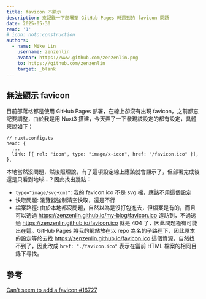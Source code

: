 ```yaml
---
title: favicon 不顯示
description: 來記錄一下部署至 GitHub Pages 時遇到的 favicon 問題
date: 2025-05-30
read: '1'
# icon: noto:construction
authors:
  - name: Mike Lin
    username: zenzenlin
    avatar: https://www.github.com/zenzenlin.png
    to: https://github.com/zenzenlin
    target: _blank
---
```


## 無法顯示 favicon

目前部落格都是使用 GitHub Pages 部署，在線上卻沒有出現 favicon，之前都忘記要調整，由於我是用 Nuxt3 搭建，今天弄了一下發現該設定的都有設定，具體來說如下：

```ts{4}
// nuxt.config.ts
head: {
  ...
  link: [{ rel: "icon", type: "image/x-icon", href: "/favicon.ico" }],
},
```

本地當然沒問題，然後照理說，有了這項設定線上應該就會顯示了，但部署完成後還是只看到地球...？因此找出幾點：

- `type="image/svg+xml"`: 我的 favicon.ico 不是 svg 檔，應該不用這個設定
- 快取問題: 瀏覽器強制清空快取，還是不行
- 檔案路徑: 由於本地都沒問題，自然以為是沒打包進去，但檔案是有的，而且可以透過 https://zenzenlin.github.io/my-blog/favicon.ico 造訪到，不過透過 https://zenzenlin.github.io/favicon.ico 就是 404 了，因此問題極有可能出在這。GitHub Pages 將我的網站放在以 repo 為名的子路徑下，因此原本的設定等於去找 https://zenzenlin.github.io/favicon.ico 這個資源，自然找不到了，因此改成 `href: "./favicon.ico"` 表示在當前 HTML 檔案的相同目錄下尋找。

## 參考

[Can't seem to add a favicon #16727](https://github.com/nuxt/nuxt/discussions/16727)
